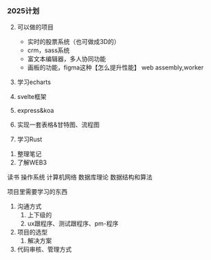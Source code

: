 ### 2025计划

2. 可以做的项目
   - 实时的股票系统（也可做成3D的）
   - crm，sass系统
   - 富文本编辑器，多人协同功能
   - 画板的功能，figma这种【怎么提升性能】 web assembly,worker

3. 学习echarts
4. svelte框架
5. express&koa
6. 实现一套表格&甘特图、流程图
7. 学习Rust
<!-- svelte是怎么实现数据更新到视图上的？ -->
1. 整理笔记
2. 了解WEB3

读书
操作系统
计算机网络
数据库理论
数据结构和算法

项目里需要学习的东西
1. 沟通方式
   1. 上下级的
   2. ux跟程序、测试跟程序、pm-程序
2. 项目的选型
   1. 解决方案
3. 代码审核、管理方式
